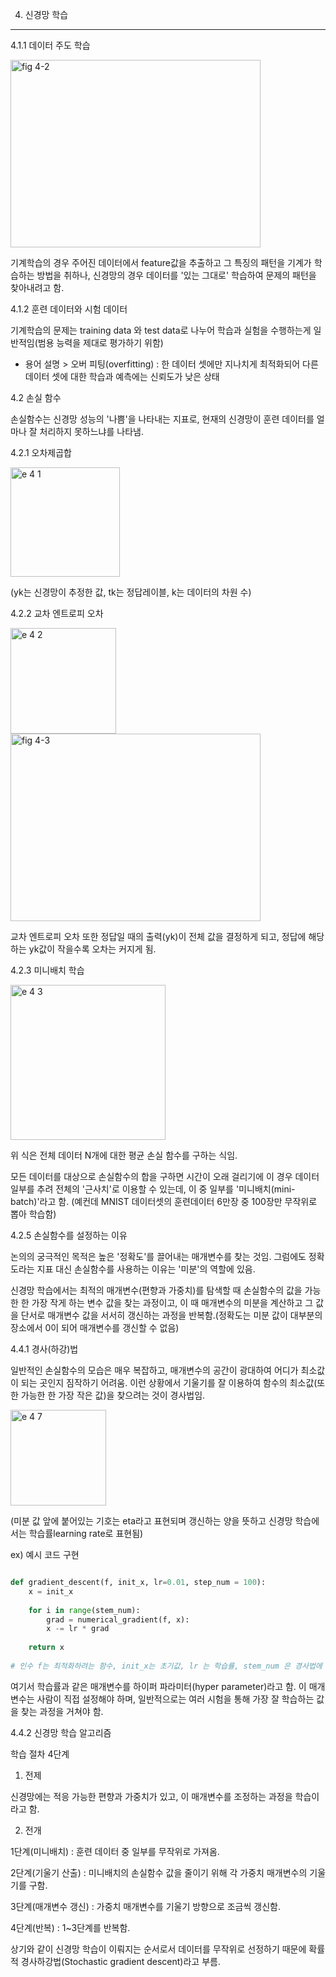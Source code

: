4. 신경망 학습
--------------

4.1.1 데이터 주도 학습

<img width="400" height = '300' alt="fig 4-2" src="https://user-images.githubusercontent.com/125746059/229109804-2d041d40-0acb-49ec-bedb-d6db604c55cf.png">

기계학습의 경우 주어진 데이터에서 feature값을 추출하고 그 특징의 패턴을 기계가 학습하는 방법을 취하나, 신경망의 경우 데이터를 '있는 그대로' 학습하여 문제의 패턴을 찾아내려고 함. 

4.1.2 훈련 데이터와 시험 데이터

기계학습의 문제는 training data 와 test data로 나누어 학습과 실험을 수행하는게 일반적임(범용 능력을 제대로 평가하기 위함)

* 용어 설명 > 오버 피팅(overfitting) : 한 데이터 셋에만 지나치게 최적화되어 다른 데이터 셋에 대한 학습과 예측에는 신뢰도가 낮은 상태

4.2 손실 함수

손실함수는 신경망 성능의 '나쁨'을 나타내는 지표로, 현재의 신경망이 훈련 데이터를 얼마나 잘 처리하지 못하느냐를 나타냄. 

4.2.1 오차제곱합

<img width="175" alt="e 4 1" src="https://user-images.githubusercontent.com/125746059/229112975-2e455697-7c38-4306-83cd-b3515d6ccaa2.png">

(yk는 신경망이 추정한 값, tk는 정답레이블, k는 데이터의 차원 수)

4.2.2 교차 엔트로피 오차

<img width="169" alt="e 4 2" src="https://user-images.githubusercontent.com/125746059/229115249-3c305647-15ab-477e-bfca-0fa1489a8ddc.png">

<img width="400" height='300' alt="fig 4-3" src="https://user-images.githubusercontent.com/125746059/229115824-ef7b69a6-d6d1-4fd3-99fa-089bf028e32c.png">
                         
교차 엔트로피 오차 또한 정답일 때의 출력(yk)이 전체 값을 결정하게 되고, 정답에 해당하는 yk값이 작을수록 오차는 커지게 됨. 

4.2.3 미니배치 학습

<img width="248" alt="e 4 3" src="https://user-images.githubusercontent.com/125746059/229117648-696bbd6f-2d58-4861-8521-6c05f26fc4be.png">

위 식은 전체 데이터 N개에 대한 평균 손실 함수를 구하는 식임. 

모든 데이터를 대상으로 손실함수의 합을 구하면 시간이 오래 걸리기에 이 경우 데이터 일부를 추려 전체의 '근사치'로 이용할 수 있는데, 이 중 일부를 '미니배치(mini-batch)'라고 함.
(예컨데 MNIST 데이터셋의 훈련데이터 6만장 중 100장만 무작위로 뽑아 학습함)

4.2.5 손실함수를 설정하는 이유

논의의 궁극적인 목적은 높은 '정확도'를 끌어내는 매개변수를 찾는 것임. 그럼에도 정확도라는 지표 대신 손실함수를 사용하는 이유는 '미분'의 역할에 있음. 

신경망 학습에서는 최적의 매개변수(편향과 가중치)를 탐색할 때 손실함수의 값을 가능한 한 가장 작게 하는 변수 값을 찾는 과정이고, 이 때 매개변수의 미분을 계산하고 그 값을 단서로 매개변수 값을 서서히 갱신하는 과정을 반복함.(정확도는 미분 값이 대부분의 장소에서 0이 되어 매개변수를 갱신할 수 없음)

4.4.1 경사(하강)법

일반적인 손실함수의 모습은 매우 복잡하고, 매개변수의 공간이 광대하여 어디가 최소값이 되는 곳인지 짐작하기 어려움. 이런 상황에서 기울기를 잘 이용하여 함수의 최소값(또한 가능한 한 가장 작은 값)을 찾으려는 것이 경사법임. 

<img width="153" alt="e 4 7" src="https://user-images.githubusercontent.com/125746059/229258852-f17d07bc-0539-49a4-8865-c0f94c11ead4.png">

(미분 값 앞에 붙어있는 기호는 eta라고 표현되며 갱신하는 양을 뜻하고 신경망 학습에서는 학습률learning rate로 표현됨)

ex) 예시 코드 구현
```python

def gradient_descent(f, init_x, lr=0.01, step_num = 100):
    x = init_x
    
    for i in range(stem_num):
        grad = numerical_gradient(f, x):
        x -= lr * grad
        
    return x
    
# 인수 f는 최적화하려는 함수, init_x는 초기값, lr 는 학습률, stem_num 은 경사법에 따른 반복 횟수를 의미함. 

```

여기서 학습률과 같은 매개변수를 하이퍼 파라미터(hyper parameter)라고 함. 이 매개변수는 사람이 직접 설정해야 하며, 일반적으로는 여러 시험을 통해 가장 잘 학습하는 값을 찾는 과정을 거쳐야 함. 

4.4.2 신경망 학습 알고리즘

학습 절차 4단계

1) 전제 

신경망에는 적응 가능한 편향과 가중치가 있고, 이 매개변수를 조정하는 과정을 학습이라고 함. 

2) 전개 

1단계(미니배치) : 훈련 데이터 중 일부를 무작위로 가져옴. 

2단계(기울기 산출) : 미니배치의 손실함수 값을 줄이기 위해 각 가중치 매개변수의 기울기를 구함. 

3단계(매개변수 갱신) : 가중치 매개변수를 기울기 방향으로 조금씩 갱신함. 

4단계(반복) : 1~3단계를 반복함. 


상기와 같이 신경망 학습이 이뤄지는 순서로서 데이터를 무작위로 선정하기 때문에 확률적 경사하강법(Stochastic gradient descent)라고 부름. 









                      
                         






